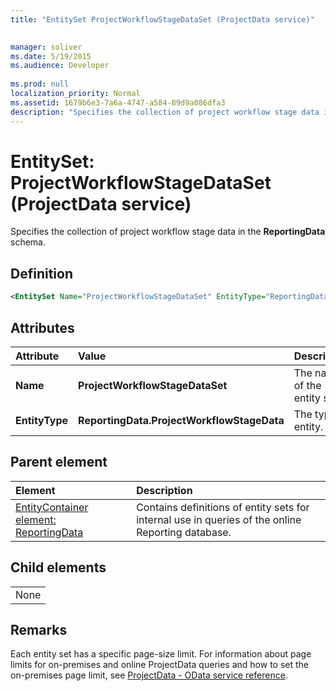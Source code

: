 ```yaml
---
title: "EntitySet ProjectWorkflowStageDataSet (ProjectData service)"

 
manager: soliver
ms.date: 5/19/2015
ms.audience: Developer
 
ms.prod: null
localization_priority: Normal
ms.assetid: 1679b6e3-7a6a-4747-a584-89d9a086dfa3
description: "Specifies the collection of project workflow stage data in the ReportingData schema."
---
```


# EntitySet: ProjectWorkflowStageDataSet (ProjectData service)

Specifies the collection of project workflow stage data in the **ReportingData** schema. 
  
## Definition

```XML
<EntitySet Name="ProjectWorkflowStageDataSet" EntityType="ReportingData.ProjectWorkflowStageData" />

```

## Attributes

|**Attribute**|**Value**|**Description**|
|:-----|:-----|:-----|
|**Name** <br/> |**ProjectWorkflowStageDataSet** <br/> |The name of the entity set.  <br/> |
|**EntityType** <br/> |**ReportingData.ProjectWorkflowStageData** <br/> |The type of entity.  <br/> |
   
## Parent element

|**Element**|**Description**|
|:-----|:-----|
|[EntityContainer element: ReportingData](entitycontainer-reportingdata-projectdata-service.md) <br/> |Contains definitions of entity sets for internal use in queries of the online Reporting database.  <br/> |
   
## Child elements

||
|:-----|
|None |
   
## Remarks

Each entity set has a specific page-size limit. For information about page limits for on-premises and online ProjectData queries and how to set the on-premises page limit, see [ProjectData - OData service reference](projectdataproject-odata-service-reference.md).
  

